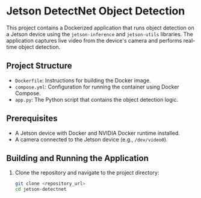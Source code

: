 # Jetson DetectNet Object Detection

This project contains a Dockerized application that runs object detection on a Jetson device using the `jetson-inference` and `jetson-utils` libraries. The application captures live video from the device's camera and performs real-time object detection.

## Project Structure

- `Dockerfile`: Instructions for building the Docker image.
- `compose.yml`: Configuration for running the container using Docker Compose.
- `app.py`: The Python script that contains the object detection logic.

## Prerequisites

- A Jetson device with Docker and NVIDIA Docker runtime installed.
- A camera connected to the Jetson device (e.g., `/dev/video0`).

## Building and Running the Application

1. Clone the repository and navigate to the project directory:

   ```bash
   git clone <repository_url>
   cd jetson-detectnet
